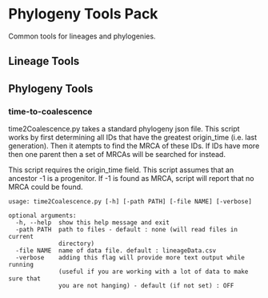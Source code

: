 
# Phylogeny Tools Pack

Common tools for lineages and phylogenies.

## Lineage Tools

## Phylogeny Tools

### time-to-coalescence

time2Coalescence.py takes a standard phylogeny json file.
This script works by first determining all IDs that have the
greatest origin_time (i.e. last generation). Then it atempts
to find the MRCA of these IDs. If IDs have more then one
parent then a set of MRCAs will be searched for instead.

This script requires the origin_time field.
This script assumes that an ancestor -1 is a progenitor. If
-1 is found as MRCA, script will report that no MRCA could
be found.

```
usage: time2Coalescence.py [-h] [-path PATH] [-file NAME] [-verbose]

optional arguments:
  -h, --help  show this help message and exit
  -path PATH  path to files - default : none (will read files in current
              directory)
  -file NAME  name of data file. default : lineageData.csv
  -verbose    adding this flag will provide more text output while running
              (useful if you are working with a lot of data to make sure that
              you are not hanging) - default (if not set) : OFF
```